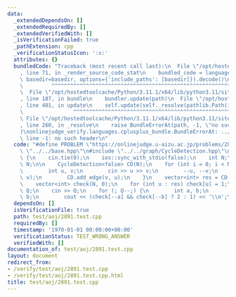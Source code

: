```yaml
---
data:
  _extendedDependsOn: []
  _extendedRequiredBy: []
  _extendedVerifiedWith: []
  _isVerificationFailed: true
  _pathExtension: cpp
  _verificationStatusIcon: ':x:'
  attributes: {}
  bundledCode: "Traceback (most recent call last):\n  File \"/opt/hostedtoolcache/Python/3.11.1/x64/lib/python3.11/site-packages/onlinejudge_verify/documentation/build.py\"\
    , line 71, in _render_source_code_stat\n    bundled_code = language.bundle(stat.path,\
    \ basedir=basedir, options={'include_paths': [basedir]}).decode()\n          \
    \         ^^^^^^^^^^^^^^^^^^^^^^^^^^^^^^^^^^^^^^^^^^^^^^^^^^^^^^^^^^^^^^^^^^^^^^^^^^^^^^^^^\n\
    \  File \"/opt/hostedtoolcache/Python/3.11.1/x64/lib/python3.11/site-packages/onlinejudge_verify/languages/cplusplus.py\"\
    , line 187, in bundle\n    bundler.update(path)\n  File \"/opt/hostedtoolcache/Python/3.11.1/x64/lib/python3.11/site-packages/onlinejudge_verify/languages/cplusplus_bundle.py\"\
    , line 401, in update\n    self.update(self._resolve(pathlib.Path(included), included_from=path))\n\
    \                ^^^^^^^^^^^^^^^^^^^^^^^^^^^^^^^^^^^^^^^^^^^^^^^^^^^^^^^^^\n \
    \ File \"/opt/hostedtoolcache/Python/3.11.1/x64/lib/python3.11/site-packages/onlinejudge_verify/languages/cplusplus_bundle.py\"\
    , line 260, in _resolve\n    raise BundleErrorAt(path, -1, \"no such header\"\
    )\nonlinejudge_verify.languages.cplusplus_bundle.BundleErrorAt: ../../base.hpp:\
    \ line -1: no such header\n"
  code: "#define PROBLEM \"https://onlinejudge.u-aizu.ac.jp/problems/2891\"\n\n#include\
    \ \"../../base.hpp\"\n#include \"../../graph/CycleDetection.hpp\"\n\nint main()\
    \ {\n    cin.tie(0);\n    ios::sync_with_stdio(false);\n    int N;\n    cin >>\
    \ N;\n\n    CycleDetection<false> CD(N);\n    for (int i = 0; i < N; i++) {\n\
    \        int u, v;\n        cin >> u >> v;\n        --u, --v;\n        CD.add_edge(u,\
    \ v);\n        CD.add_edge(v, u);\n    }\n    vector<int> res = CD.build();\n\
    \    vector<int> check(N, 0);\n    for (int u : res) check[u] = 1;\n\n    int\
    \ Q;\n    cin >> Q;\n    for (; Q--;) {\n        int a, b;\n        cin >> a >>\
    \ b;\n        cout << (check[--a] && check[--b] ? 2 : 1) << '\\n';\n    }\n}"
  dependsOn: []
  isVerificationFile: true
  path: test/aoj/2891.test.cpp
  requiredBy: []
  timestamp: '1970-01-01 00:00:00+00:00'
  verificationStatus: TEST_WRONG_ANSWER
  verifiedWith: []
documentation_of: test/aoj/2891.test.cpp
layout: document
redirect_from:
- /verify/test/aoj/2891.test.cpp
- /verify/test/aoj/2891.test.cpp.html
title: test/aoj/2891.test.cpp
---
```

